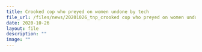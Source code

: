 ```yaml
---
title: Crooked cop who preyed on women undone by tech
file_url: /files/news/20201026_tnp_crooked cop who preyed on women undone by tech.pdf
date: 2020-10-26
layout: file
description: ""
image: ""
---
```

